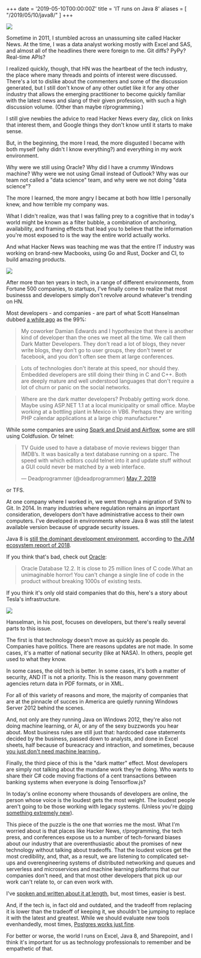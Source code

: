 +++
date = '2019-05-10T00:00:00Z'
title = 'IT runs on Java 8'
aliases = [
    "/2019/05/10/java8/"
]
+++

![](https://raw.githubusercontent.com/veekaybee/veekaybee.github.io/master/static/images/java8.png) 

Sometime in 2011, I stumbled across an unassuming site called Hacker News. At the time, I was a data analyst working mostly with Excel and SAS, and almost all of the headlines there were foreign to me. Git diffs? PyPy? Real-time APIs? 

I realized quickly, though, that HN was the heartbeat of the tech industry, the place where many threads and points of interest were discussed.  There's a lot to dislike about the commenters and some of the discussion generated, but I still don't know of any other outlet like it for any other industry that allows the emerging practitioner to become quickly familiar with the latest news and slang of their given profession, with such a high discussion volume. (Other than maybe r/programming.) 

I still give newbies the advice to read Hacker News every day, click on links that interest them, and Google things they don't know until it starts to make sense.  

But, in the beginning, the more I read, the more disgusted I became with both myself (why didn't I know everything?) and everything in my work environment. 

Why were we still using Oracle? Why did I have a crummy Windows machine? Why were we not using Gmail instead of Outlook? Why was our team not called a "data science" team, and why were we not doing "data science"?

The more I learned, the more angry I became at both how little I personally knew, and how terrible my company was. 

What I didn't realize, was that I was falling prey to a cognitive that in today's world might be known as a filter bubble, a combination of anchoring, availability, and framing effects that lead you to believe that the information you're most exposed to is the way the entire world actually works. 

And what Hacker News was teaching me was that the entire IT industry was working on brand-new Macbooks, using Go and Rust, Docker and CI, to build amazing products. 

![](https://github.com/veekaybee/veekaybee.github.io/assets/3837836/c8aae9bd-d953-46d7-a1c3-748deacb35ad)

After more than ten years in tech, in a range of different environments, from Fortune 500 companies, to startups, I've finally come to realize that most businesss and developers simply don't revolve around whatever's trending on HN. 

Most developers - and companies -  are part of what Scott Hanselman dubbed [a while ago](https://www.hanselman.com/blog/DarkMatterDevelopersTheUnseen99.aspx) as the 99%:

> My coworker Damian Edwards and I hypothesize that there is another kind of developer than the ones we meet all the time. We call them Dark Matter Developers. They don't read a lot of blogs, they never write blogs, they don't go to user groups, they don't tweet or facebook, and you don't often see them at large conferences. 

>Lots of technologies don't iterate at this speed, nor should they. Embedded developers are still doing their thing in C and C++. Both are deeply mature and well understood languages that don't require a lot of churn or panic on the social networks.

> Where are the dark matter developers? Probably getting work done. Maybe using ASP.NET 1.1 at a local municipality or small office. Maybe working at a bottling plant in Mexico in VB6. Perhaps they are writing PHP calendar applications at a large chip manufacturer.*

While some companies are using [Spark and Druid and Airflow](https://softwareengineeringdaily.com/2019/04/29/lyfts-data-platform-with-li-gao/), some are still using Coldfusion. Or telnet: 

<blockquote class="twitter-tweet" data-lang="en"><p lang="en" dir="ltr">TV Guide used to have a database of movie reviews bigger than IMDB’s. It was basically a text database running on a sparc. The speed with which editors could telnet into it and update stuff without a GUI could never be matched by a web interface.</p>&mdash; Deadprogrammer (@deadprogrammer) <a href="https://twitter.com/deadprogrammer/status/1125807187668996097?ref_src=twsrc%5Etfw">May 7, 2019</a></blockquote>
<script async src="https://platform.twitter.com/widgets.js" charset="utf-8"></script>

or TFS.

At one company where I worked in,  we went through a migration of SVN to Git. In 2014. In many industries where regulation remains an important consideration, developers don't have administrative access to their own computers. I've developed in environments where Java 8 was still the latest available version because of upgrade security issues. 

Java 8 is [still the dominant development environment](https://www.stackchief.com/blog/Which%20Version%20of%20Java%20Should%20You%20Use%3F), according to [the JVM ecosystem report of 2018](https://snyk.io/blog/jvm-ecosystem-report-2018/). 

If you think that's bad, check out [Oracle](https://news.ycombinator.com/item?id=18442941): 

> Oracle Database 12.2. It is close to 25 million lines of C code.What an unimaginable horror! You can't change a single line of code in the product without breaking 1000s of existing tests. 

If you think it's only old staid companies that do this, here's a story about Tesla's infrastructure. 

![](https://github.com/veekaybee/veekaybee.github.io/assets/3837836/f866d2f0-17c9-4aca-ab55-834a1909756e)


Hanselman, in his post, focuses on developers, but there's really several parts to this issue. 

The first is that technology doesn't move as quickly as people do. Companies have politics. There are reasons updates are not made. In some cases, it's a matter of national security (like at NASA). In others, people get used to what they know. 

In some cases, the old tech is better. In some cases, it's both a matter of security, AND IT is not a priority. This is the reason many government agencies return data in PDF formats, or in XML. 


For all of this variety of reasons and more, the majority of companies that are at the pinnacle of succes in America are quietly running Windows Server 2012 behind the scenes. 

And, not only are they running Java on Windows 2012, they're also not doing machine learning, or AI, or any of the sexy buzzwords you hear about. Most business rules are still just that: hardcoded case statements decided by the business, passed down to analysts, and done in Excel sheets, half because of bureacracy and intraction, and sometimes, because [you just don't need machine learning.](https://ai.google/research/pubs/pub43146).

Finally, the third piece of this is the "dark matter" effect. Most developers are simply not talking about the mundane work they're doing. Who wants to share their C# code moving fractions of a cent transactions between banking systems when everyone is doing Tensorflow.js?

In today's online economy where thousands of developers are online, the person whose voice is the loudest gets the most weight.  The loudest people aren't going to be those working with legacy systems. (Unless you're [doing something extremely new](https://twitter.com/vboykis/status/1075095323259928577)). 

This piece of the puzzle is the one that worries me the most. What I'm worried about is that places like Hacker News, r/programming, the tech press, and conferences expose us to a number of tech-forward biases about our industry that are overenthusiastic about the promises of new technology without talking about tradeoffs.  That the loudest voices get the most credibility, and, that, as a result, we are listening to complicated set-ups and overengineering systems of distributed networking and queues and serverless and microservices and machine learning platforms that our companies don't need, and that most other developers that pick up our work can't relate to, or can even work with. 

I've [spoken and written about it at length](https://veekaybee.github.io/2017/03/20/hadoop-or-laptop/), but, most times, easier is best. 

And, if the tech is, in fact old and outdated, and the tradeoff from replacing it is lower than the tradeoff of keeping it, we shouldn't be jumping to replace it with the latest and greatest. While we should evaluate new tools evenhandedly, most times, [Postgres works just fine](https://pgdash.io/blog/postgres-features.html?h=). 

For better or worse, the world 
l runs on Excel, Java 8, and Sharepoint, and I think it's important for us as technology professionals to remember and be empathetic of that. 
